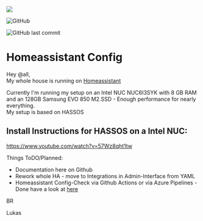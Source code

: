 ![](https://github.com/outrun0506/homeassistant-config/workflows/Home%20Assistant%20CI/badge.svg)

![GitHub](https://img.shields.io/github/license/outrun0506/homeassistant-config?logo=Github&style=flat-square)

![GitHub last commit](https://img.shields.io/github/last-commit/outrun0506/homeassistant-config?logo=Github&style=flat-square)
# Homeassistant Config

Hey @all,\
My whole house is running on [Homeassistant](<https://www.home-assistant.io/>)

Currently I'm running my setup on an Intel NUC NUC6I3SYK with 8 GB RAM and an 128GB Samsung EVO 850 M2.SSD - Enough performance for nearly everything.\
My setup is based on HASSOS

## Install Instructions for HASSOS on a Intel NUC:

<https://www.youtube.com/watch?v=57Wz8qht1tw>

Things ToDO/Planned:

- Documentation here on Github
- Rework whole HA - move to Integrations in Admin-Interface from YAML
- Homeassistant Config-Check via Gíthub Actions or via Azure Pipelines - Done have a look at [here](../.github/workflows/homeassistant-check.yml)

BR

Lukas
